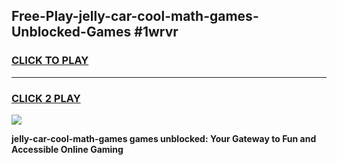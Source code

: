 
## Free-Play-jelly-car-cool-math-games-Unblocked-Games #1wrvr
<h3>
<a href="https://news.freeplayer.one?title=jelly-car-cool-math-games&ref=8M">CLICK TO PLAY</a></h3>
<hr>

<h3>
<a href="https://news.freeplayer.one?title=jelly-car-cool-math-games&ref=8M">CLICK 2 PLAY</a>
  
</h3>

<a href="https://news.freeplayer.one?title=jelly-car-cool-math-games&ref=8M"><img src="https://clearcache.store/games.png"></a>


**jelly-car-cool-math-games games unblocked: Your Gateway to Fun and Accessible Online Gaming**
